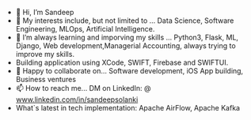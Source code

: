 - 👋 Hi, I’m Sandeep
- 👀 My interests include, but not limited to ... Data Science, Software Engineering, MLOps, Artificial Intelligence.
- 🌱 I’m always learning and imporving my skills ... Python3, Flask, ML, Django, Web development,Managerial Accounting, always trying to improve my skills.
- Building application using XCode, SWIFT, Firebase and SWIFTUI.
- 💞️ Happy to collaborate on... Software development, iOS App building, Business ventures
- 📫 How to reach me... DM on LinkedIn: @ www.linkedin.com/in/sandeepsolanki
- What`s latest in tech implementation: Apache AirFlow, Apache Kafka

<!---
manoritesandeep/manoritesandeep is a ✨ special ✨ repository because its `README.md` (this file) appears on your GitHub profile.
You can click the Preview link to take a look at your changes.
--->
